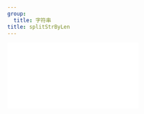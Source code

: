 ```yaml
---
group:
  title: 字符串
title: splitStrByLen
---
```


<embed src="../_js_docs/str-splitStrByLen.md"></embed>
